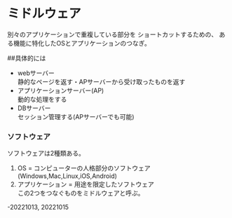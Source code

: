 # ミドルウェア  
別々のアプリケーションで重複している部分を
ショートカットするための、
ある機能に特化したOSとアプリケーションのつなぎ。  

##具体的には  
* webサーバー  
  静的なページを返す・APサーバーから受け取ったものを返す
* アプリケーションサーバー(AP)  
  動的な処理をする
* DBサーバー  
  セッション管理する(APサーバーでも可能)

### ソフトウェア  
ソフトウェアは2種類ある。  
1. OS = コンピューターの人格部分のソフトウェア(Windows,Mac,Linux,iOS,Android)  
2. アプリケーション = 用途を限定したソフトウェア  
この2つをつなぐものをミドルウェアと呼ぶ。  

-20221013, 20221015